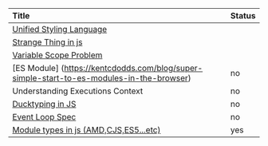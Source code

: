 | Title | Status |
|:------- | :----- |
| [Unified Styling Language](https://medium.com/seek-blog/a-unified-styling-language-d0c208de2660)| |
| [Strange Thing in js](https://triplebyte.com/blog/strange-things-javascript) | |
| [Variable Scope Problem](https://www.pluralsight.com/guides/javascript-callbacks-variable-scope-problem)| |
| [ES Module] (https://kentcdodds.com/blog/super-simple-start-to-es-modules-in-the-browser) | no |
|Understanding Executions Context |no|
| [Ducktyping in JS](https://www.google.com/search?q=ducktype+in+js&rlz=1C5GCEM_enIN1006IN1006&oq=ducktype+in+js&aqs=chrome..69i57j0i13j0i10i13i30l2j0i13i30j0i10i13i30j0i10i13i15i30j0i8i10i13i15i30j0i390l2.4601j0j7&sourceid=chrome&ie=UTF-8) | no |
| [Event Loop Spec](https://html.spec.whatwg.org/multipage/webappapis.html#event-loops)| no|
| [Module types in js (AMD,CJS,ES5...etc)](https://auth0.com/blog/javascript-module-systems-showdown/)  | yes|
